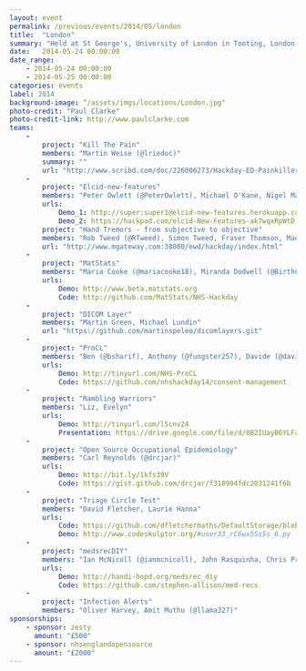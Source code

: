 ```yaml
---
layout: event
permalink: /previous/events/2014/05/london
title:  "London"
summary: "Held at St George's, University of London in Tooting, London and organised by Jon Hilton."
date:   2014-05-24 00:00:00
date_range:
    - 2014-05-24 00:00:00
    - 2014-05-25 00:00:00
categories: events
label: 2014
background-image: “/assets/imgs/locations/London.jpg"
photo-credit: "Paul Clarke"
photo-credit-link: http://www.paulclarke.com
teams:
    -
        project: "Kill The Pain"
        members: "Martin Weise (@lriedoc)"
        summary: ""
        url: "http://www.scribd.com/doc/226006273/Hackday-ED-Painkillers?secret_password=2uGyW9VmpdOxxyWvUcVW"
    -
        project: "Elcid-new-features"
        members: "Peter Owlett (@PeterOwlett), Michael O'Kane, Nigel Markey (@NigelMarkey)"
        urls:
            Demo_1: http://super:super1@elcid-new-features.herokuapp.com/
            Demo_2: https://hackpad.com/elcid-New-Features-ak7wqxRpWtD
        project: "Hand Tremors - from subjective to objective"
        members: "Rob Tweed (@RTweed), Simon Tweed, Fraser Thomson, Madeleine Neil-Smith (@MadeleineNS), Charlotte Lewis (@redwinederous)"
        url: "http://www.mgateway.com:38080/ewd/hackday/index.html"
    -
        project: "MatStats"
        members: "Maria Cooke (@mariacooke18), Miranda Dodwell (@BirthChoiceUK), Rupa Chilvers (@rupachilvers)"
        urls:
            Demo: http://www.beta.matstats.org
            Code: http://github.com/MatStats/NHS-Hackday
    -
        project: "DICOM Layer"
        members: "Martin Green, Michael Lundin"
        url: "https://github.com/martinspeleo/dicomlayers.git"
    -
        project: "ProCL"
        members: "Ben (@bsharif), Anthony (@fungster257), Davide (@davide_ceretti), Greg (@arachnegl), Fred (@fredkingham), Lawrence (@mindmelting), Sarah (@sarah_j_hayman)"
        urls:
            Demo: http://tinyurl.com/NHS-ProCL
            Code: https://github.com/nhshackday14/consent-management
    -
        project: "Rambling Warriors"
        members: "Liz, Evelyn"
        urls:
            Demo: http://tinyurl.com/l5cnv24
            Presentation: https://drive.google.com/file/d/0B2IUayB6YLFackkxSE9GSjIxcVk/edit?usp=sharing
    -
        project: "Open Source Occupational Epidemiology"
        members: "Carl Reynolds (@drcjar)"
        urls:
            Demo: http://bit.ly/1kfs39V
            Code: https://gist.github.com/drcjar/f318994fdc2031241f6b
    -
        project: "Triage Circle Test"
        members: "David Fletcher, Laurie Hanna"
        urls:
            Code: https://github.com/dfletchermaths/DefaultStorage/blob/master/Triage%20Circle%20Test.odp
            Demo: http://www.codeskulptor.org/#user33_rC6wx5Ss5s_6.py
    -
        project: "medsrecDIY"
        members: "Ian McNicoll (@ianmcnicoll), John Rasquinha, Chris Pritchard (@chriscpritchard), Stephen Allison (@StephenAllison7), Mario Brown, Hildegard Franke (@hildegardfranke)"
        urls:
            Demo: http://handi-hopd.org/medsrec_diy
            Code: https://github.com/stephen-allison/med-recs
    -
        project: "Infection Alerts"
        members: "Oliver Harvey, Amit Muthu (@llama327)"
sponsorships:
    - sponsor: zesty
      amount: "£500"
    - sponsor: nhsenglandopensource
      amount: "£2000"
---
```

